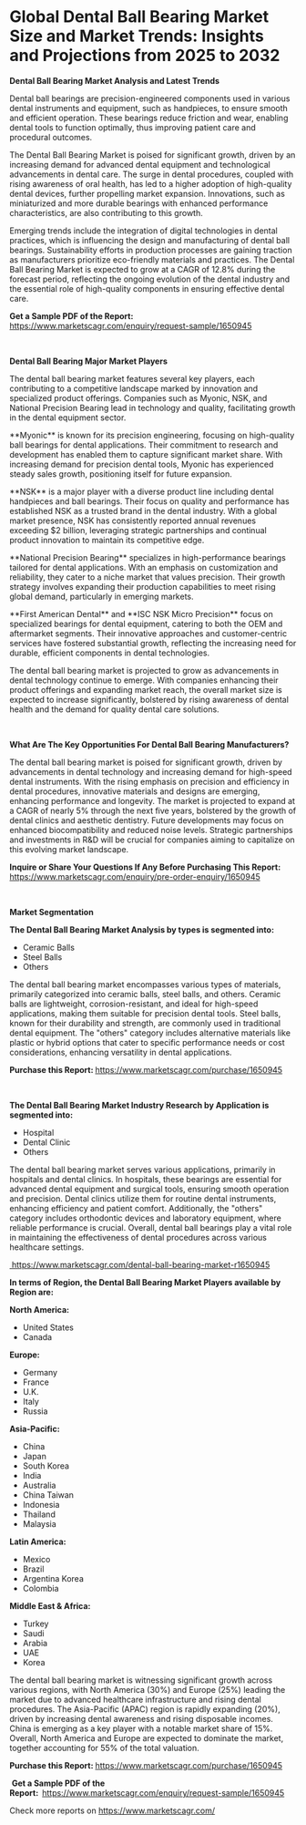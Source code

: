 <p><h1>Global Dental Ball Bearing Market Size and Market Trends: Insights and Projections from 2025 to 2032</h1></p><p><strong>Dental Ball Bearing Market Analysis and Latest Trends</strong></p>
<p><p>Dental ball bearings are precision-engineered components used in various dental instruments and equipment, such as handpieces, to ensure smooth and efficient operation. These bearings reduce friction and wear, enabling dental tools to function optimally, thus improving patient care and procedural outcomes.</p><p>The Dental Ball Bearing Market is poised for significant growth, driven by an increasing demand for advanced dental equipment and technological advancements in dental care. The surge in dental procedures, coupled with rising awareness of oral health, has led to a higher adoption of high-quality dental devices, further propelling market expansion. Innovations, such as miniaturized and more durable bearings with enhanced performance characteristics, are also contributing to this growth.</p><p>Emerging trends include the integration of digital technologies in dental practices, which is influencing the design and manufacturing of dental ball bearings. Sustainability efforts in production processes are gaining traction as manufacturers prioritize eco-friendly materials and practices. The Dental Ball Bearing Market is expected to grow at a CAGR of 12.8% during the forecast period, reflecting the ongoing evolution of the dental industry and the essential role of high-quality components in ensuring effective dental care.</p></p>
<p><strong>Get a Sample PDF of the Report:&nbsp;</strong> <a href="https://www.marketscagr.com/enquiry/request-sample/1650945?utm_campaign=2822&utm_medium=2&utm_source=Github&utm_content=ia&utm_term=08042025&utm_id=dental-ball-bearing">https://www.marketscagr.com/enquiry/request-sample/1650945</a></p>
<p>&nbsp;</p>
<p><strong>Dental Ball Bearing Major Market Players</strong></p>
<p><p>The dental ball bearing market features several key players, each contributing to a competitive landscape marked by innovation and specialized product offerings. Companies such as Myonic, NSK, and National Precision Bearing lead in technology and quality, facilitating growth in the dental equipment sector.</p><p>**Myonic** is known for its precision engineering, focusing on high-quality ball bearings for dental applications. Their commitment to research and development has enabled them to capture significant market share. With increasing demand for precision dental tools, Myonic has experienced steady sales growth, positioning itself for future expansion.</p><p>**NSK** is a major player with a diverse product line including dental handpieces and ball bearings. Their focus on quality and performance has established NSK as a trusted brand in the dental industry. With a global market presence, NSK has consistently reported annual revenues exceeding $2 billion, leveraging strategic partnerships and continual product innovation to maintain its competitive edge.</p><p>**National Precision Bearing** specializes in high-performance bearings tailored for dental applications. With an emphasis on customization and reliability, they cater to a niche market that values precision. Their growth strategy involves expanding their production capabilities to meet rising global demand, particularly in emerging markets.</p><p>**First American Dental** and **ISC NSK Micro Precision** focus on specialized bearings for dental equipment, catering to both the OEM and aftermarket segments. Their innovative approaches and customer-centric services have fostered substantial growth, reflecting the increasing need for durable, efficient components in dental technologies.</p><p>The dental ball bearing market is projected to grow as advancements in dental technology continue to emerge. With companies enhancing their product offerings and expanding market reach, the overall market size is expected to increase significantly, bolstered by rising awareness of dental health and the demand for quality dental care solutions.</p></p>
<p>&nbsp;</p>
<p><strong>What Are The Key Opportunities For Dental Ball Bearing Manufacturers?</strong></p>
<p><p>The dental ball bearing market is poised for significant growth, driven by advancements in dental technology and increasing demand for high-speed dental instruments. With the rising emphasis on precision and efficiency in dental procedures, innovative materials and designs are emerging, enhancing performance and longevity. The market is projected to expand at a CAGR of nearly 5% through the next five years, bolstered by the growth of dental clinics and aesthetic dentistry. Future developments may focus on enhanced biocompatibility and reduced noise levels. Strategic partnerships and investments in R&D will be crucial for companies aiming to capitalize on this evolving market landscape.</p></p>
<p><strong>Inquire or Share Your Questions If Any Before Purchasing This Report:</strong> <a href="https://www.marketscagr.com/enquiry/pre-order-enquiry/1650945?utm_campaign=2822&utm_medium=2&utm_source=Github&utm_content=ia&utm_term=08042025&utm_id=dental-ball-bearing">https://www.marketscagr.com/enquiry/pre-order-enquiry/1650945</a></p>
<p>&nbsp;</p>
<p><strong>Market Segmentation</strong></p>
<p><strong>The Dental Ball Bearing Market Analysis by types is segmented into:</strong></p>
<p><ul><li>Ceramic Balls</li><li>Steel Balls</li><li>Others</li></ul></p>
<p><p>The dental ball bearing market encompasses various types of materials, primarily categorized into ceramic balls, steel balls, and others. Ceramic balls are lightweight, corrosion-resistant, and ideal for high-speed applications, making them suitable for precision dental tools. Steel balls, known for their durability and strength, are commonly used in traditional dental equipment. The "others" category includes alternative materials like plastic or hybrid options that cater to specific performance needs or cost considerations, enhancing versatility in dental applications.</p></p>
<p><strong>Purchase this Report:&nbsp;</strong><a href="https://www.marketscagr.com/purchase/1650945?utm_campaign=2822&utm_medium=2&utm_source=Github&utm_content=ia&utm_term=08042025&utm_id=dental-ball-bearing">https://www.marketscagr.com/purchase/1650945</a></p>
<p>&nbsp;</p>
<p><strong>The Dental Ball Bearing Market Industry Research by Application is segmented into:</strong></p>
<p><ul><li>Hospital</li><li>Dental Clinic</li><li>Others</li></ul></p>
<p><p>The dental ball bearing market serves various applications, primarily in hospitals and dental clinics. In hospitals, these bearings are essential for advanced dental equipment and surgical tools, ensuring smooth operation and precision. Dental clinics utilize them for routine dental instruments, enhancing efficiency and patient comfort. Additionally, the "others" category includes orthodontic devices and laboratory equipment, where reliable performance is crucial. Overall, dental ball bearings play a vital role in maintaining the effectiveness of dental procedures across various healthcare settings.</p></p>
<p><a href="https://www.marketscagr.com/dental-ball-bearing-market-r1650945?utm_campaign=2822&utm_medium=2&utm_source=Github&utm_content=ia&utm_term=08042025&utm_id=dental-ball-bearing">&nbsp;https://www.marketscagr.com/dental-ball-bearing-market-r1650945</a></p>
<p><strong>In terms of Region, the Dental Ball Bearing Market Players available by Region are:</strong></p>
<p>
    <p> <strong> North America: </strong>
        <ul>
            <li>United States</li>
            <li>Canada</li>
        </ul>
        </p> 
    <p> <strong> Europe: </strong>
        <ul>
            <li>Germany</li>
            <li>France</li>
            <li>U.K.</li>
            <li>Italy</li>
            <li>Russia</li>
        </ul>
        </p> 
    <p> <strong> Asia-Pacific: </strong>
        <ul>
            <li>China</li>
            <li>Japan</li>
            <li>South Korea</li>
            <li>India</li>
            <li>Australia</li>
            <li>China Taiwan</li>
            <li>Indonesia</li>
            <li>Thailand</li>
            <li>Malaysia</li>
        </ul>
        </p> 
    <p> <strong> Latin America: </strong>
        <ul>
            <li>Mexico</li>
            <li>Brazil</li>
            <li>Argentina Korea</li>
            <li>Colombia</li>
        </ul>
        </p> 
    <p> <strong> Middle East & Africa: </strong>
        <ul>
            <li>Turkey</li>
            <li>Saudi</li>
            <li>Arabia</li>
            <li>UAE</li>
            <li>Korea</li>
        </ul>
    </p>
    </p>
<p><p>The dental ball bearing market is witnessing significant growth across various regions, with North America (30%) and Europe (25%) leading the market due to advanced healthcare infrastructure and rising dental procedures. The Asia-Pacific (APAC) region is rapidly expanding (20%), driven by increasing dental awareness and rising disposable incomes. China is emerging as a key player with a notable market share of 15%. Overall, North America and Europe are expected to dominate the market, together accounting for 55% of the total valuation.</p></p>
<p><strong>Purchase this Report: </strong><a href="https://www.marketscagr.com/purchase/1650945?utm_campaign=2822&utm_medium=2&utm_source=Github&utm_content=ia&utm_term=08042025&utm_id=dental-ball-bearing">https://www.marketscagr.com/purchase/1650945</a></p>
<p>&nbsp;<strong>Get a Sample PDF of the Report:&nbsp;&nbsp;</strong><a href="https://www.marketscagr.com/enquiry/request-sample/1650945?utm_campaign=2822&utm_medium=2&utm_source=Github&utm_content=ia&utm_term=08042025&utm_id=dental-ball-bearing">https://www.marketscagr.com/enquiry/request-sample/1650945</a></p>
<p><strong></strong></p>
<p>Check more reports on <a href="https://www.marketscagr.com/?utm_campaign=2822&utm_medium=2&utm_source=Github&utm_content=ia&utm_term=08042025&utm_id=dental-ball-bearing">https://www.marketscagr.com/</a></p>